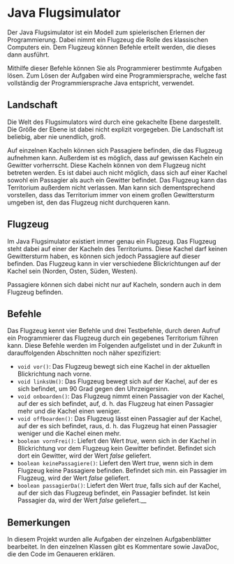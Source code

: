 # Java Flugsimulator

Der Java Flugsimulator ist ein Modell zum spielerischen Erlernen
der Programmierung. Dabei nimmt ein Flugzeug die Rolle des klassischen
Computers ein. Dem Flugzeug können Befehle erteilt werden, die
dieses dann ausführt.

Mithilfe dieser Befehle können Sie als Programmierer bestimmte
Aufgaben lösen. Zum Lösen der Aufgaben wird eine Programmiersprache,
welche fast vollständig der Programmiersprache Java entspricht,
verwendet.

## Landschaft
Die Welt des Flugsimulators wird durch eine gekachelte Ebene
dargestellt. Die Größe der Ebene ist dabei nicht explizit vorgegeben.
Die Landschaft ist beliebig, aber nie unendlich, groß.

Auf einzelnen Kacheln können sich Passagiere befinden, die das
Flugzeug aufnehmen kann. Außerdem ist es möglich, dass auf
gewissen Kacheln ein Gewitter vorherrscht. Diese Kacheln können
von dem Flugzeug nicht betreten werden. Es ist dabei auch nicht
möglich, dass sich auf einer Kachel sowohl ein Passagier als auch
ein Gewitter befindet. Das Flugzeug kann das Territorium außerdem
nicht verlassen. Man kann sich dementsprechend vorstellen,
dass das Territorium immer von einem großen Gewittersturm umgeben ist,
den das Flugzeug nicht durchqueren kann.

## Flugzeug
Im Java Flugsimulator existiert immer genau ein Flugzeug. Das
Flugzeug steht dabei auf einer der Kacheln des Territoriums.
Diese Kachel darf keinen Gewittersturm haben, es können sich jedoch
Passagiere auf dieser befinden. Das Flugzeug kann in vier verschiedene
Blickrichtungen auf der Kachel sein (Norden, Osten, Süden, Westen).

Passagiere können sich dabei nicht nur auf Kacheln, sondern auch in
dem Flugzeug befinden.

## Befehle
Das Flugzeug kennt vier Befehle und drei Testbefehle, durch deren
Aufruf ein Programmierer das Flugzeug durch ein gegebenes Territorium
führen kann. Diese Befehle werden im Folgenden aufgelistet und in
der Zukunft in darauffolgenden Abschnitten noch näher spezifiziert:

- `void vor()`: Das Flugzeug bewegt sich eine Kachel in der aktuellen
Blickrichtung nach vorne.
- `void linksUm()`: Das Flugzeug bewegt sich auf der Kachel, auf der
es sich befindet, um 90 Grad gegen den Uhrzeigersinn.
- `void onboarden()`: Das Flugzeug nimmt einen Passagier von der
Kachel, auf der es sich befindet, auf, d. h. das Flugzeug hat einen 
Passagier mehr und die Kachel einen weniger.
- `void offboarden()`: Das Flugzeug lässt einen Passagier auf der
Kachel, auf der es sich befindet, raus, d. h. das Flugzeug hat einen
Passagier weniger und die Kachel einen mehr.
- `boolean vornFrei()`: Liefert den Wert *true*, wenn sich in der
Kachel in Blickrichtung vor dem Flugzeug kein Gewitter befindet.
Befindet sich dort ein Gewitter, wird der Wert *false* geliefert.
- `boolean keinePassagiere()`: Liefert den Wert *true*, wenn sich
in dem Flugzeug keine Passagiere befinden. Befindet sich min. ein
Passagier im Flugzeug, wird der Wert *false* geliefert.
- `boolean passagierDa()`: Liefert den Wert *true*, falls sich
auf der Kachel, auf der sich das Flugzeug befindet, ein Passagier
befindet. Ist kein Passagier da, wird der Wert *false* geliefert.__
  
## Bemerkungen
In diesem Projekt wurden alle Aufgaben der einzelnen Aufgabenblätter
bearbeitet. In den einzelnen Klassen gibt es Kommentare sowie JavaDoc,
die den Code im Genaueren erklären.
